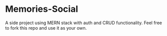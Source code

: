 # Memories-Social
A side project using MERN stack with auth and CRUD functionality. Feel free to fork this repo and use it as your own.
